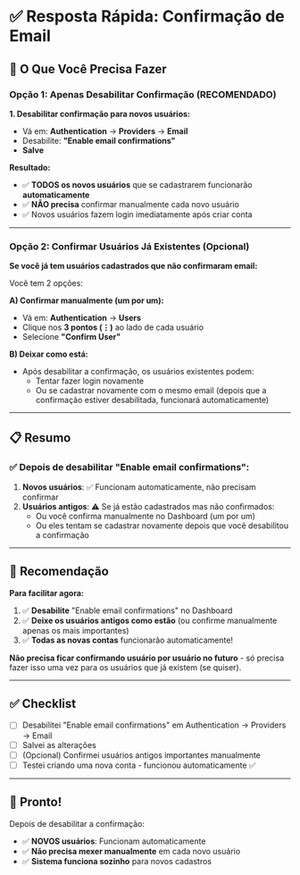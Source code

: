 # ✅ Resposta Rápida: Confirmação de Email

## 🎯 O Que Você Precisa Fazer

### Opção 1: Apenas Desabilitar Confirmação (RECOMENDADO)

**1. Desabilitar confirmação para novos usuários:**
- Vá em: **Authentication** → **Providers** → **Email**
- Desabilite: **"Enable email confirmations"**
- **Salve**

**Resultado:**
- ✅ **TODOS os novos usuários** que se cadastrarem funcionarão **automaticamente**
- ✅ **NÃO precisa** confirmar manualmente cada novo usuário
- ✅ Novos usuários fazem login imediatamente após criar conta

---

### Opção 2: Confirmar Usuários Já Existentes (Opcional)

**Se você já tem usuários cadastrados que não confirmaram email:**

Você tem 2 opções:

**A) Confirmar manualmente (um por um):**
- Vá em: **Authentication** → **Users**
- Clique nos **3 pontos (⋮)** ao lado de cada usuário
- Selecione **"Confirm User"**

**B) Deixar como está:**
- Após desabilitar a confirmação, os usuários existentes podem:
  - Tentar fazer login novamente
  - Ou se cadastrar novamente com o mesmo email (depois que a confirmação estiver desabilitada, funcionará automaticamente)

---

## 📋 Resumo

### ✅ Depois de desabilitar "Enable email confirmations":

1. **Novos usuários**: ✅ Funcionam automaticamente, não precisam confirmar
2. **Usuários antigos**: ⚠️ Se já estão cadastrados mas não confirmados:
   - Ou você confirma manualmente no Dashboard (um por um)
   - Ou eles tentam se cadastrar novamente depois que você desabilitou a confirmação

---

## 🎯 Recomendação

**Para facilitar agora:**

1. ✅ **Desabilite** "Enable email confirmations" no Dashboard
2. ✅ **Deixe os usuários antigos como estão** (ou confirme manualmente apenas os mais importantes)
3. ✅ **Todas as novas contas** funcionarão automaticamente!

**Não precisa ficar confirmando usuário por usuário no futuro** - só precisa fazer isso uma vez para os usuários que já existem (se quiser).

---

## ✅ Checklist

- [ ] Desabilitei "Enable email confirmations" em Authentication → Providers → Email
- [ ] Salvei as alterações
- [ ] (Opcional) Confirmei usuários antigos importantes manualmente
- [ ] Testei criando uma nova conta - funcionou automaticamente ✅

---

## 🎉 Pronto!

Depois de desabilitar a confirmação:
- ✅ **NOVOS usuários**: Funcionam automaticamente
- ✅ **Não precisa mexer manualmente** em cada novo usuário
- ✅ **Sistema funciona sozinho** para novos cadastros

